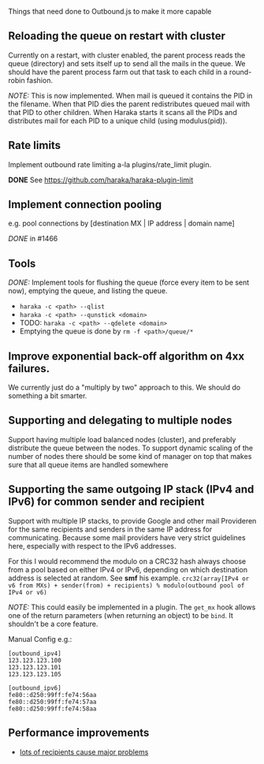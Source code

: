 Things that need done to Outbound.js to make it more capable

## Reloading the queue on restart with cluster

Currently on a restart, with cluster enabled, the parent process reads the queue (directory) and sets itself up to send all the mails in the queue. We should have the parent process farm out that task to each child in a round-robin fashion.

*NOTE:* This is now implemented. When mail is queued it contains the PID in the filename. When that PID dies the parent redistributes queued mail with that PID to other children. When Haraka starts it scans all the PIDs and distributes mail for each PID to a unique child (using modulus(pid)).

## Rate limits

Implement outbound rate limiting a-la plugins/rate_limit plugin.

**DONE** See https://github.com/haraka/haraka-plugin-limit

## Implement connection pooling

e.g. pool connections by [destination MX | IP address | domain name]

*DONE* in #1466

## Tools

*DONE:* Implement tools for flushing the queue (force every item to be sent now), emptying the queue, and listing the queue.

* `haraka -c <path> --qlist`
* `haraka -c <path> --qunstick <domain>`
* TODO: `haraka -c <path> --qdelete <domain>`
* Emptying the queue is done by `rm -f <path>/queue/*`

## Improve exponential back-off algorithm on 4xx failures.

We currently just do a "multiply by two" approach to this. We should do something a bit smarter.

## Supporting and delegating to multiple nodes

Support having multiple load balanced nodes (cluster), and preferably distribute the queue between the nodes.
To support dynamic scaling of the number of nodes there should be some kind of manager on top that makes sure that all queue items are handled somewhere

## Supporting the same outgoing IP stack (IPv4 and IPv6) for common sender and recipient

Support with multiple IP stacks, to provide Google and other mail Provideren for the same recipients and senders in the same IP address for communicating. Because some mail providers have very strict guidelines here, especially with respect to the IPv6 addresses.

For this I would recommend the modulo on a CRC32 hash always choose from a pool based on either IPv4 or IPv6, depending on which destination address is selected at random. See __smf__ his example.
`crc32(array[IPv4 or v6 from MXs) + sender(from) + recipients) % modulo(outbound pool of IPv4 or v6)`

*NOTE:* This could easily be implemented in a plugin. The `get_mx` hook allows one of the return parameters (when returning an object) to be `bind`. It shouldn't be a core feature.

Manual Config e.g.:
```
[outbound_ipv4]
123.123.123.100
123.123.123.101
123.123.123.105

[outbound_ipv6]
fe80::d250:99ff:fe74:56aa
fe80::d250:99ff:fe74:57aa
fe80::d250:99ff:fe74:58aa
```

## Performance improvements

- [lots of recipients cause major problems](/haraka/Haraka/issues/2325)